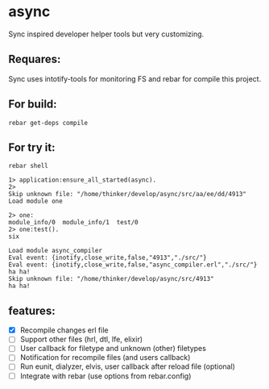 # async
Sync inspired developer helper tools but very customizing.

## Requares:
Sync uses intotify-tools for monitoring FS and rebar for compile this project.

## For build:
```
rebar get-deps compile
```

## For try it:
```
rebar shell

1> application:ensure_all_started(async).
2>
Skip unknown file: "/home/thinker/develop/async/src/aa/ee/dd/4913"
Load module one

2> one:
module_info/0  module_info/1  test/0         
2> one:test().
six

Load module async_compiler
Eval event: {inotify,close_write,false,"4913","./src/"}
Eval event: {inotify,close_write,false,"async_compiler.erl","./src/"}
ha ha! 
Skip unknown file: "/home/thinker/develop/async/src/4913"
ha ha! 
```

## features:
- [x] Recompile changes erl file
- [ ] Support other files (hrl, dtl, lfe, elixir)
- [ ] User callback for filetype and unknown (other) filetypes
- [ ] Notification for recompile files (and users callback)
- [ ] Run eunit, dialyzer, elvis, user callback after reload file (optional)
- [ ] Integrate with rebar (use options from rebar.config)
